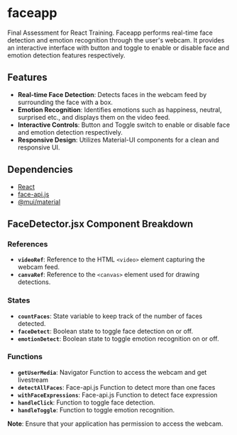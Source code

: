 # faceapp
Final Assessment for React Training. Faceapp performs real-time face detection and emotion recognition through the user's webcam. It provides an interactive interface with button and toggle to enable or disable face and emotion detection features respectively.

## Features

- **Real-time Face Detection**: Detects faces in the webcam feed by surrounding the face with a box.
- **Emotion Recognition**: Identifies emotions such as happiness, neutral, surprised etc., and displays them on the video feed.
- **Interactive Controls**: Button and Toggle switch to enable or disable face and emotion detection respectively.
- **Responsive Design**: Utilizes Material-UI components for a clean and responsive UI.

## Dependencies

- [React](https://reactjs.org/)
- [face-api.js](https://github.com/justadudewhohacks/face-api.js)
- [@mui/material](https://mui.com/)

## FaceDetector.jsx Component Breakdown

### References
- **`videoRef`**: Reference to the HTML `<video>` element capturing the webcam feed.
- **`canvaRef`**: Reference to the `<canvas>` element used for drawing detections.
### States
- **`countFaces`**: State variable to keep track of the number of faces detected.
- **`faceDetect`**: Boolean state to toggle face detection on or off.
- **`emotionDetect`**: Boolean state to toggle emotion recognition on or off.
### Functions
- **`getUserMedia`**: Navigator Function to access the webcam and get livestream
- **`detectAllFaces`**: Face-api.js Function to detect more than one faces
- **`withFaceExpressions`**: Face-api.js Function to detect face expression
- **`handleClick`**: Function to toggle face detection.
- **`handleToggle`**: Function to toggle emotion recognition.

**Note**: Ensure that your application has permission to access the webcam.
